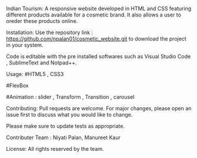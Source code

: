 Indian Tourism:
A responsive website developed in HTML and CSS featuring different products available for a cosmetic brand. It also allows a user to oreder these products online.

Installation:
Use the repository link : https://github.com/npalan01/cosmetic_website.git to download the project in your system.

Code is editable with the pre installed softwares such as Visual Studio Code , SublimeText and Notpad++.

Usage:
#HTML5 , CSS3

#FlexBox

#Animation : slider , Transform , Transition , carousel

Contributing:
Pull requests are welcome. For major changes, please open an issue first to discuss what you would like to change.

Please make sure to update tests as appropriate.

Contributer Team : Niyati Palan, Manureet Kaur

License:
All rights reserved by the team.